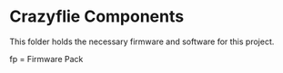 # Crazyflie Components
This folder holds the necessary firmware and software for this project.

fp = Firmware Pack
